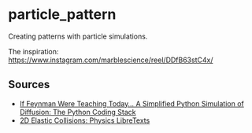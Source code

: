 # particle_pattern
Creating patterns with particle simulations.

The inspiration: https://www.instagram.com/marblescience/reel/DDfB63stC4x/

## Sources
* [If Feynman Were Teaching Today… A Simplified Python Simulation of Diffusion: The Python Coding Stack](https://www.thepythoncodingstack.com/p/python-diffusion-simulation-demo-turtle)
* [2D Elastic Collisions: Physics LibreTexts](https://phys.libretexts.org/Bookshelves/Classical_Mechanics/Classical_Mechanics_(Dourmashkin)/15%3A_Collision_Theory/15.06%3A_Two_Dimensional_Elastic_Collisions)

